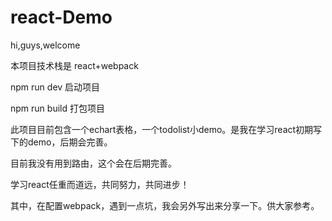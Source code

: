 # react-Demo

hi,guys,welcome

本项目技术栈是 react+webpack

npm run dev 启动项目

npm run build 打包项目

此项目目前包含一个echart表格，一个todolist小demo。是我在学习react初期写下的demo，后期会完善。

目前我没有用到路由，这个会在后期完善。

学习react任重而道远，共同努力，共同进步！

其中，在配置webpack，遇到一点坑，我会另外写出来分享一下。供大家参考。

